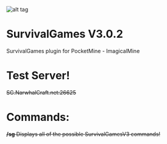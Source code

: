 ![alt tag](http://i.imgur.com/xEzMkd7.jpg)



# SurvivalGames  V3.0.2
SurvivalGames plugin for PocketMine - ImagicalMine 

# Test Server!
~~SG.NarwhalCraft.net:26625~~

# Commands:

~~**/sg** Displays all of the possible SurvivalGamesV3 commands!~~



